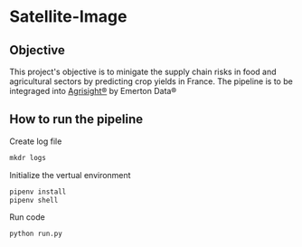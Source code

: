 # Satellite-Image

## Objective
This project's objective is to minigate the supply chain risks in food and agricultural sectors by predicting crop yields in France.
The pipeline is to be integraged into [Agrisight®](https://agrisight.emerton-data.com/?page_id=320&lang=en) by Emerton Data®


## How to run the pipeline
Create log file
```python
mkdr logs
```
Initialize the vertual environment
```python
pipenv install
pipenv shell
```

Run code
```python
python run.py 
```
